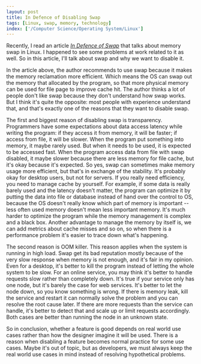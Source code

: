 ```yaml
---
layout: post
title: In Defence of Disabling Swap
tags: [Linux, swap, memory, technology]
index: ['/Computer Science/Operating System/Linux']
---
```


Recently, I read an article [*In Defence of Swap*](https://chrisdown.name/2018/01/02/in-defence-of-swap.html) that talks about memory swap in Linux. I happened to see some problems at work related to it as well. So in this article, I'll talk about swap and why we want to disable it.

In the article above, the author recommends to use swap because it makes the memory reclamation more efficient. Which means the OS can swap out the memory that allocated by the program, so that more physical memory can be used for file page to improve cache hit. The author thinks a lot of people don't like swap because they don't understand how swap works. But I think it's quite the opposite: most people with experience understand that, and that's exactly one of the reasons that they want to disable swap.

The first and biggest reason of disabling swap is transparency. Programmers have some expectations about data access latency while writing the program: if they access it from memory, it will be faster; if access from file, it will be slower. When the program put something into memory, it maybe rarely used. But when it needs to be used, it is expected to be accessed fast. When the program access data from file with swap disabled, it maybe slower because there are less memory for file cache, but it's okay because it's expected. So yes, swap can sometimes make memory usage more efficient, but that's in exchange of the stability. It's probably okay for desktop users, but not for servers. If you really need efficiency, you need to manage cache by yourself. For example, if some data is really barely used and the latency doesn't matter, the program can optimize it by putting the data into file or database instead of hand over the control to OS, because the OS doesn't really know which part of memory is important -- less often used memory doesn't mean less important memory. It's much harder to optimize the program while the memory management is complex and a black box. Another advantage to manage the memory by itself is, we can add metrics about cache misses and so on, so when there is a performance problem it's easier to trace down what's happening.

The second reason is OOM killer. This reason applies when the system is running in high load. Swap get its bad reputation mostly because of the very slow response when memory is not enough, and it's fair in my opinion. Even for a desktop, it's better to kill the program instead of letting the whole system to be slow. For an online service, you may think it's better to handle requests slow rather than completely down. It's true if your service only has one node, but it's barely the case for web services. It's better to let the node down, so you know something is wrong. If there is memory leak, kill the service and restart it can normally solve the problem and you can resolve the root cause later. If there are more requests than the service can handle, it's better to detect that and scale up or limit requests accordingly. Both cases are better than running the node in an unknown state.

So in conclusion, whether a feature is good depends on real world use cases rather than how the designer imagine it will be used. There is a reason when disabling a feature becomes normal practice for some use cases. Maybe it's out of topic, but as developers, we must always keep the real world use cases in mind instead of resolving hypothetical problems.

